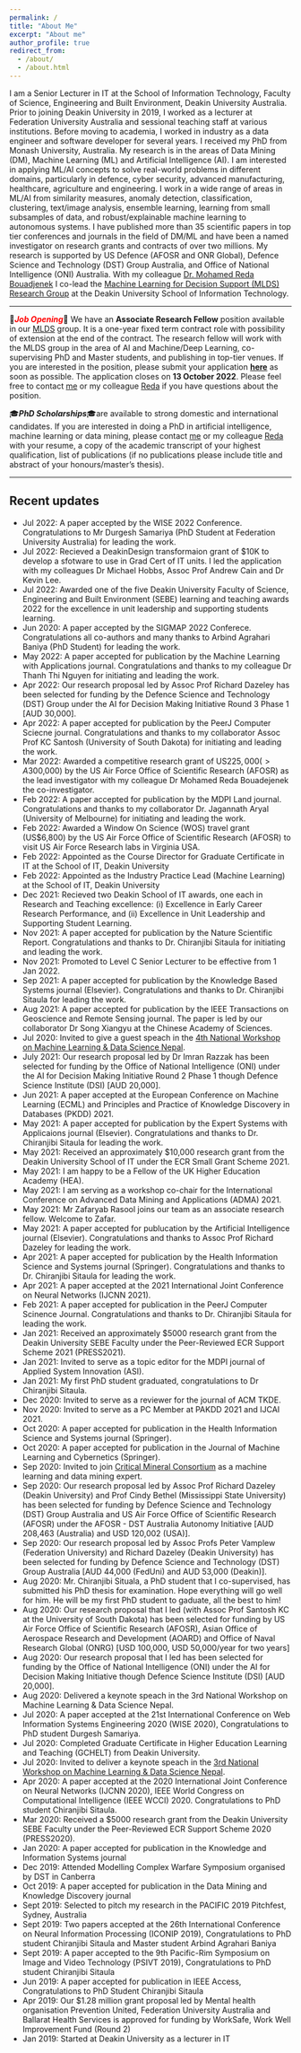 ```yaml
---
permalink: /
title: "About Me"
excerpt: "About me"
author_profile: true
redirect_from: 
  - /about/
  - /about.html
---
```


I am a Senior Lecturer in IT at the School of Information Technology, Faculty of Science, Engineering and Built Environment, Deakin University Australia. Prior to joining Deakin University in 2019, I worked as a lecturer at Federation University Australia and sessional teaching staff at various institutions. Before moving to academia, I worked in industry as a data engineer and software developer for several years. I received my PhD from Monash University, Australia. My research is in the areas of Data Mining (DM), Machine Learning (ML) and Artificial Intelligence (AI). I am interested in applying ML/AI concepts to solve real-world problems in different domains, particularly in defence, cyber security, advanced manufacturing, healthcare, agriculture and engineering. I work in a wide range of areas in ML/AI from similarity measures, anomaly detection, classification, clustering, text/image analysis, ensemble learning, learning from small subsamples of data, and robust/explainable machine learning to autonomous systems. I have published more than 35 scientific papers in top tier conferences and journals in the field of DM/ML and have been a named investigator on research grants and contracts of over two millions. My research is supported by US Defence (AFOSR and ONR Global), Defence Science and Technology (DST) Group Australia, and Office of National Intelligence (ONI) Australia. With my  colleague [<span>Dr. Mohamed Reda Bouadjenek</span>](https://rbouadjenek.github.io/) I co-lead the [<span>Machine Learning for Decision Support (MLDS) Research Group</span>](https://deakin-mlds.github.io/index.html) at the Deakin University School of Information Technology.

---

🌟<span style="color:red">***Job Opening***</span>🌟 We have an **Associate Research Fellow** position available in our [MLDS](https://deakin-mlds.github.io/index.html) group. It is a one-year fixed term contract role with possibility of extension at the end of the contract. The research fellow will work with the MLDS group in the area of AI and Machine/Deep Learning, co-supervising PhD and Master students, and publishing in top-tier venues. If you are interested in the position, please submit your application [**here**](https://careers.deakin.edu.au/cw/en/job/526451) as soon as possible. The application closes on **13 October 2022**. Please feel free to contact <a href = "mailto: sunil.aryal@deakin.edu.au">me</a> or my colleague <a href = "mailto: reda.bouadjenek@deakin.edu.au">Reda</a> if you have questions about the position.

🎓***PhD Scholarships***🎓are available to strong domestic and  international candidates. If you are interested in doing a PhD in artificial intelligence, machine learning or data mining, please contact <a href = "mailto: sunil.aryal@deakin.edu.au">me</a> or my colleague <a href = "mailto: reda.bouadjenek@deakin.edu.au">Reda</a> with your resume, a copy of the academic transcript of your highest qualification, list of publications (if no publications please include title and abstract of your honours/master’s thesis).

---

Recent updates
----------------------
* Jul 2022: A paper accepted by the WISE 2022 Conference. Congratulations to Mr Durgesh Samariya (PhD Student at Federation University Australia) for leading the work.
* Jul 2022: Recieved a DeakinDesign transformaion grant of $10K to develop a sfotware to use in Grad Cert of IT units. I led the application with my colleagues Dr Michael Hobbs, Assoc Prof Andrew Cain and Dr Kevin Lee.  
* Jul 2022: Awarded one of the five Deakin University Faculty of Science, Engineering and Built Environment (SEBE) learning and teaching awards 2022 for the excellence in unit leadership and supporting students learning.
* Jun 2020: A paper accepted by the SIGMAP 2022 Conferece. Congratulations all co-authors and many thanks to Arbind Agrahari Baniya (PhD Student) for leading the work.
* May 2022: A paper accepted for publication by the Machine Learning with Applications journal. Congratulations and thanks to my colleague Dr Thanh Thi Nguyen for initiating and leading the work.
* Apr 2022: Our research proposal led by Assoc Prof Richard Dazeley has been selected for funding by the Defence Science and Technology (DST) Group under the AI for Decision Making Initiative Round 3 Phase 1 [AUD 30,000].
* Apr 2022: A paper accepted for publication by the PeerJ Computer Sciecne journal. Congratulations and thanks to my collaborator Assoc Prof KC Santosh (University of South Dakota) for initiating and leading the work.
* Mar 2022: Awarded a competitive research grant of US$225,000 (>A$300,000) by the US Air Force Office of Scientific Research (AFOSR) as the lead investigator with my colleague Dr Mohamed Reda Bouadejenek the co-investigator.
* Feb 2022: A paper accepted for publication by the MDPI Land journal. Congratulations and thanks to my collaborator Dr. Jagannath Aryal (University of Melbourne) for initiating and leading the work.
* Feb 2022: Awarded a Window On Science (WOS) travel grant (US$6,800) by the US Air Force Office of Scientific Research (AFOSR) to visit US Air Force Research labs in Virginia USA. 
* Feb 2022: Appointed as the Course Director for Graduate Certificate in IT at the School of IT, Deakin University 
* Feb 2022: Appointed as the Industry Practice Lead (Machine Learning) at the School of IT, Deakin University
* Dec 2021: Recieved two Deakin School of IT awards, one each in Research and Teaching excellence: (i) Excellence in Early Career Research Performance, and (ii) Excellence in Unit Leadership and Supporting Student Learning.
* Nov 2021: A paper accepted for publication by the Nature Scientific Report. Congratulations and thanks to Dr. Chiranjibi Sitaula for initiating and leading the work.
* Nov 2021: Promoted to Level C Senior Lecturer to be effective from 1 Jan 2022.
* Sep 2021: A paper accepted for publication by the Knowledge Based Systems journal (Elsevier). Congratulations and thanks to Dr. Chiranjibi Sitaula for leading the work.
* Aug 2021: A paper accepted for publication by the IEEE Transactions on Geoscience and Remote Sensing journal. The paper is led by our collaborator Dr Song Xiangyu at the Chinese Academy of Sciences.
* Jul 2020: Invited to give a guest speach in the [<span>4th National Workshop on Machine Learning & Data Science Nepal</span>](https://sites.google.com/view/mountech-deeplearning/home).
* July 2021: Our research proposal led by Dr Imran Razzak has been selected for funding by the Office of National Intelligence (ONI) under the AI for Decision Making Initiative Round 2 Phase 1 though Defence Science Institute (DSI) [AUD 20,000]. 
* Jun 2021: A paper accepted at the European Conference on Machine Learning (ECML) and Principles and Practice of Knowledge Discovery in Databases (PKDD) 2021.  
* May 2021: A paper accepted for publication by the Expert Systems with Applicaions journal (Elsevier). Congratulations and thanks to Dr. Chiranjibi Sitaula for leading the work.
* May 2021: Received an approximately $10,000 research grant from the Deakin University School of IT under the ECR Small Grant Scheme 2021.
* May 2021: I am happy to be a Fellow of the UK Higher Education Academy (HEA).
* May 2021: I am serving as a workshop co-chair for the International Conference on Advanced Data Mining and Applications (ADMA) 2021. 
* May 2021: Mr Zafaryab Rasool joins our team as an associate research fellow. Welcome to Zafar. 
* May 2021: A paper accepted for publucation by the Artificial Intelligence journal (Elsevier). Congratulations and thanks to Assoc Prof Richard Dazeley for leading the work.
* Apr 2021: A paper accepted for publication by the Health Information Science and Systems journal (Springer). Congratulations and thanks to Dr. Chiranjibi Sitaula for leading the work.
* Apr 2021: A paper accepted at the 2021 International Joint Conference on Neural Networks (IJCNN 2021). 
* Feb 2021: A paper accepted for publication in the PeerJ Computer Scinence Journal. Congratulations and thanks to Dr. Chiranjibi Sitaula for leading the work.
* Jan 2021: Received an approximately $5000 research grant from the Deakin University SEBE Faculty under the Peer-Reviewed ECR Support Scheme 2021 (PRESS2021).
* Jan 2021: Invited to serve as a topic editor for the MDPI journal of Applied System Innovation (ASI).
* Jan 2021: My first PhD student graduated, congratulations to Dr Chiranjibi Sitaula.
* Dec 2020: Invited to serve as a reviewer for the journal of ACM TKDE.
* Nov 2020: Invited to serve as a PC Member at PAKDD 2021 and IJCAI 2021.
* Oct 2020: A paper accepted for publication in the Health Information Science and Systems journal (Springer).
* Oct 2020: A paper accepted for publication in the Journal of Machine Learning and Cybernetics (Springer).
* Sep 2020: Invited to join [<span>Critical Mineral Consortium</span>](https://www.monash.edu/engineering/critical-minerals-consortium/our-expertise) as a machine learning and data mining expert.
* Sep 2020: Our research proposal led by Assoc Prof Richard Dazeley (Deakin University) and Prof Cindy Bethel (Mississippi State University) has been selected for funding by Defence Science and Technology (DST) Group Australia and US Air Force Office of Scientific Research (AFOSR) under the AFOSR - DST Australia Autonomy Initiative [AUD 208,463 (Australia) and USD 120,002 (USA)].
* Sep 2020: Our research proposal led by Assoc Profs Peter Vamplew (Federation University) and Richard Dazeley (Deakin University) has been selected for funding by Defence Science and Technology (DST) Group Australia [AUD 44,000 (FedUni) and AUD 53,000 (Deakin)].
* Aug 2020: Mr. Chiranjibi Situala, a PhD student that I co-supervised, has submitted his PhD thesis for examination. Hope everything will go well for him. He will be my first PhD student to gaduate, all the best to him!
* Aug 2020: Our research proposal that I led (with Assoc Prof Santosh KC at the University of South Dakota) has been selected for funding by US Air Force Office of Scientific Research (AFOSR), Asian Office of Aerospace Research and Development (AOARD) and Office of Naval Research Global (ONRG) [USD 100,000, USD 50,000/year for two years] 
* Aug 2020: Our research proposal that I led has been selected for funding by the Office of National Intelligence (ONI) under the AI for Decision Making Initiative though Defence Science Institute (DSI) [AUD 20,000]. 
* Aug 2020: Delivered a keynote speach in the 3rd National Workshop on Machine Learning & Data Science Nepal.
* Jul 2020: A paper accepted at the 21st International Conference on Web Information Systems Engineering 2020 (WISE 2020), Congratulations to PhD student Durgesh Samariya.
* Jul 2020: Completed Graduate Certificate in Higher Education Learning and Teaching (GCHELT) from Deakin University.
* Jul 2020: Invited to deliver a keynote speach in the [<span>3rd National Workshop on Machine Learning & Data Science Nepal</span>](https://www.mldsn.org/speakers).
* Apr 2020: A paper accepted at the 2020 International Joint Conference on Neural Networks (IJCNN 2020), IEEE World Congress on Computational Intelligence (IEEE WCCI) 2020. Congratulations to PhD student Chiranjibi Sitaula.
* Mar 2020: Received a $5000 research grant from the Deakin University SEBE Faculty under the Peer-Reviewed ECR Support Scheme 2020 (PRESS2020). 
* Jan 2020: A paper accepted for publication in the Knowledge and Information Systems journal 
* Dec 2019: Attended Modelling Complex Warfare Symposium organised by DST in Canberra
* Oct 2019: A paper accepted for publication in the Data Mining and Knowledge Discovery journal
* Sept 2019: Selected to pitch my research in the PACIFIC 2019 Pitchfest, Sydney, Australia  
* Sept 2019: Two papers accepted at the 26th International Conference on Neural Information Processing (ICONIP 2019), Congratulations to PhD student Chiranjibi Sitaula and Master student Arbind Agrahari Baniya
* Sept 2019: A paper accepted to the 9th Pacific-Rim Symposium on Image and Video Technology (PSIVT 2019), Congratulations to PhD student Chiranjibi Sitaula
* Jun 2019: A paper accepted for publication in IEEE Access, Congratulations to PhD Student Chiranjibi Sitaula
* Apr 2019: Our $1.28 million grant proposal led by Mental health organisation Prevention United, Federation University Australia and Ballarat Health Services is approved for funding by WorkSafe, Work Well Improvement Fund (Round 2) 
* Jan 2019: Started at Deakin University as a lecturer in IT
